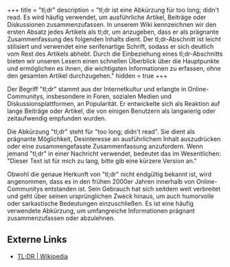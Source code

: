 +++
title = "tl;dr"
description = "tl;dr ist eine Abkürzung für too long; didn't read. Es wird häufig verwendet, um ausführliche Artikel, Beiträge oder Diskussionen zusammenzufassen. In unserem Wiki kennzeichnen wir den ersten Absatz jedes Artikels als tl;dr, um anzugeben, dass er als prägnante Zusammenfassung des folgenden Inhalts dient. Der tl;dr-Abschnitt ist leicht stilisiert und verwendet eine serifenartige Schrift, sodass er sich deutlich vom Rest des Artikels abhebt. Durch die Einbeziehung eines tl;dr-Abschnitts bieten wir unseren Lesern einen schnellen Überblick über die Hauptpunkte und ermöglichen es ihnen, die wichtigsten Informationen zu erfassen, ohne den gesamten Artikel durchzugehen."
hidden = true
+++

Der Begriff "tl;dr" stammt aus der Internetkultur und erlangte in Online-Communitys, insbesondere in Foren, sozialen Medien und Diskussionsplattformen, an Popularität. Er entwickelte sich als Reaktion auf lange Beiträge oder Artikel, die von einigen Benutzern als langwierig oder zeitaufwendig empfunden wurden.

Die Abkürzung "tl;dr" steht für "too long; didn't read". Sie dient als prägnante Möglichkeit, Desinteresse an ausführlichem Inhalt auszudrücken oder eine zusammengefasste Zusammenfassung anzufordern. Wenn jemand "tl;dr" in einer Nachricht verwendet, bedeutet das im Wesentlichen: "Dieser Text ist für mich zu lang, bitte gib eine kürzere Version an."

Obwohl die genaue Herkunft von "tl;dr" nicht endgültig bekannt ist, wird angenommen, dass es in den frühen 2000er Jahren innerhalb von Online-Communitys entstanden ist. Sein Gebrauch hat sich seitdem weit verbreitet und geht über seinen ursprünglichen Zweck hinaus, um auch humorvolle oder sarkastische Bedeutungen einzuschließen. Es ist eine häufig verwendete Abkürzung, um umfangreiche Informationen prägnant zusammenzufassen oder abzulehnen.

## Externe Links

- [TL;DR | Wikipedia](https://de.wikipedia.org/wiki/TL;DR)